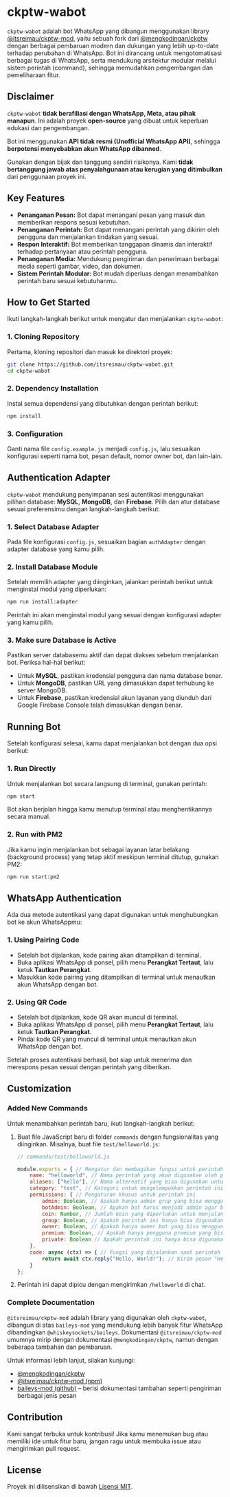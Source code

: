 # ckptw-wabot

`ckptw-wabot` adalah bot WhatsApp yang dibangun menggunakan library [@itsreimau/ckptw-mod](https://www.npmjs.com/package/@itsreimau/ckptw-mod), yaitu sebuah fork dari [@mengkodingan/ckptw](https://ckptw.mengkodingan.my.id/) dengan berbagai pembaruan modern dan dukungan yang lebih up-to-date terhadap perubahan di WhatsApp. Bot ini dirancang untuk mengotomatisasi berbagai tugas di WhatsApp, serta mendukung arsitektur modular melalui sistem perintah (command), sehingga memudahkan pengembangan dan pemeliharaan fitur.

## Disclaimer

`ckptw-wabot` **tidak berafiliasi dengan WhatsApp, Meta, atau pihak manapun**. Ini adalah proyek **open-source** yang dibuat untuk keperluan edukasi dan pengembangan.

Bot ini menggunakan **API tidak resmi (Unofficial WhatsApp API)**, sehingga **berpotensi menyebabkan akun WhatsApp dibanned**.

Gunakan dengan bijak dan tanggung sendiri risikonya. Kami **tidak bertanggung jawab atas penyalahgunaan atau kerugian yang ditimbulkan** dari penggunaan proyek ini.

## Key Features

- **Penanganan Pesan:** Bot dapat menangani pesan yang masuk dan memberikan respons sesuai kebutuhan.
- **Penanganan Perintah:** Bot dapat menangani perintah yang dikirim oleh pengguna dan menjalankan tindakan yang sesuai.
- **Respon Interaktif:** Bot memberikan tanggapan dinamis dan interaktif terhadap pertanyaan atau perintah pengguna.
- **Penanganan Media:** Mendukung pengiriman dan penerimaan berbagai media seperti gambar, video, dan dokumen.
- **Sistem Perintah Modular:** Bot mudah diperluas dengan menambahkan perintah baru sesuai kebutuhanmu.

## How to Get Started

Ikuti langkah-langkah berikut untuk mengatur dan menjalankan `ckptw-wabot`:

### 1. Cloning Repository

Pertama, kloning repositori dan masuk ke direktori proyek:

```bash
git clone https://github.com/itsreimau/ckptw-wabot.git
cd ckptw-wabot
```

### 2. Dependency Installation

Instal semua dependensi yang dibutuhkan dengan perintah berikut:

```bash
npm install
```

### 3. Configuration

Ganti nama file `config.example.js` menjadi `config.js`, lalu sesuaikan konfigurasi seperti nama bot, pesan default, nomor owner bot, dan lain-lain.

## Authentication Adapter

`ckptw-wabot` mendukung penyimpanan sesi autentikasi menggunakan pilihan database: **MySQL**, **MongoDB**, dan **Firebase**. Pilih dan atur database sesuai preferensimu dengan langkah-langkah berikut:

### 1. Select Database Adapter

Pada file konfigurasi `config.js`, sesuaikan bagian `authAdapter` dengan adapter database yang kamu pilih.

### 2. Install Database Module

Setelah memilih adapter yang diinginkan, jalankan perintah berikut untuk menginstal modul yang diperlukan:

```bash
npm run install:adapter
```

Perintah ini akan menginstal modul yang sesuai dengan konfigurasi adapter yang kamu pilih.

### 3. Make sure Database is Active

Pastikan server databasemu aktif dan dapat diakses sebelum menjalankan bot. Periksa hal-hal berikut:

- Untuk **MySQL**, pastikan kredensial pengguna dan nama database benar.
- Untuk **MongoDB**, pastikan URL yang dimasukkan dapat terhubung ke server MongoDB.
- Untuk **Firebase**, pastikan kredensial akun layanan yang diunduh dari Google Firebase Console telah dimasukkan dengan benar.

## Running Bot

Setelah konfigurasi selesai, kamu dapat menjalankan bot dengan dua opsi berikut:

### 1. Run Directly

Untuk menjalankan bot secara langsung di terminal, gunakan perintah:

```bash
npm start
```

Bot akan berjalan hingga kamu menutup terminal atau menghentikannya secara manual.

### 2. Run with PM2

Jika kamu ingin menjalankan bot sebagai layanan latar belakang (background process) yang tetap aktif meskipun terminal ditutup, gunakan PM2:

```bash
npm run start:pm2
```

## WhatsApp Authentication

Ada dua metode autentikasi yang dapat digunakan untuk menghubungkan bot ke akun WhatsAppmu:

### 1. Using Pairing Code

- Setelah bot dijalankan, kode pairing akan ditampilkan di terminal.
- Buka aplikasi WhatsApp di ponsel, pilih menu **Perangkat Tertaut**, lalu ketuk **Tautkan Perangkat**.
- Masukkan kode pairing yang ditampilkan di terminal untuk menautkan akun WhatsApp dengan bot.

### 2. Using QR Code

- Setelah bot dijalankan, kode QR akan muncul di terminal.
- Buka aplikasi WhatsApp di ponsel, pilih menu **Perangkat Tertaut**, lalu ketuk **Tautkan Perangkat**.
- Pindai kode QR yang muncul di terminal untuk menautkan akun WhatsApp dengan bot.

Setelah proses autentikasi berhasil, bot siap untuk menerima dan merespons pesan sesuai dengan perintah yang diberikan.

## Customization

### Added New Commands

Untuk menambahkan perintah baru, ikuti langkah-langkah berikut:

1. Buat file JavaScript baru di folder `commands` dengan fungsionalitas yang diinginkan. Misalnya, buat file `test/helloworld.js`:

   ```javascript
   // commands/test/helloworld.js

   module.exports = { // Mengatur dan membagikan fungsi untuk perintah "helloworld"
       name: "helloworld", // Nama perintah yang akan digunakan oleh pengguna
       aliases: ["hello"], // Nama alternatif yang bisa digunakan untuk memanggil perintah ini
       category: "test", // Kategori untuk mengelompokkan perintah ini
       permissions: { // Pengaturan khusus untuk perintah ini
           admin: Boolean, // Apakah hanya admin grup yang bisa menggunakan perintah ini? (true/false)
           botAdmin: Boolean, // Apakah bot harus menjadi admin agar bisa menjalankan perintah ini? (true/false)
           coin: Number, // Jumlah koin yang diperlukan untuk menjalankan perintah ini
           group: Boolean, // Apakah perintah ini hanya bisa digunakan di dalam grup? (true/false)
           owner: Boolean, // Apakah hanya owner bot yang bisa menggunakan perintah ini? (true/false)
           premium: Boolean, // Apakah hanya pengguna premium yang bisa menggunakan perintah ini? (true/false)
           private: Boolean // Apakah perintah ini hanya bisa digunakan dalam chat pribadi? (true/false)
       },
       code: async (ctx) => { // Fungsi yang dijalankan saat perintah ini dipanggil
           return await ctx.reply("Hello, World!"); // Kirim pesan "Hello, World!" kepada pengguna
       }
   };
   ```

2. Perintah ini dapat dipicu dengan mengirimkan `/helloworld` di chat.

### Complete Documentation

`@itsreimau/ckptw-mod` adalah library yang digunakan oleh `ckptw-wabot`, dibangun di atas `baileys-mod` yang mendukung lebih banyak fitur WhatsApp dibandingkan `@whiskeysockets/baileys`. Dokumentasi `@itsreimau/ckptw-mod` umumnya mirip dengan dokumentasi `@mengkodingan/ckptw`, namun dengan beberapa tambahan dan pembaruan.

Untuk informasi lebih lanjut, silakan kunjungi:

- [@mengkodingan/ckptw](https://ckptw.mengkodingan.my.id/)
- [@itsreimau/ckptw-mod (npm)](https://www.npmjs.com/package/@itsreimau/ckptw-mod)
- [baileys-mod (github)](https://github.com/nstar-y/bail) – berisi dokumentasi tambahan seperti pengiriman berbagai jenis pesan

## Contribution

Kami sangat terbuka untuk kontribusi! Jika kamu menemukan bug atau memiliki ide untuk fitur baru, jangan ragu untuk membuka issue atau mengirimkan pull request.

## License

Proyek ini dilisensikan di bawah [Lisensi MIT](LICENSE).